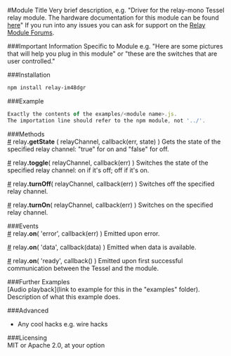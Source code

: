 #Module Title 
Very brief description, e.g. "Driver for the relay-mono Tessel relay module. The hardware documentation for this module can be found [here](https://github.com/tessel/hardware/blob/master/modules-overview.md#relay)"
If you run into any issues you can ask for support on the [Relay Module Forums](www.linktomoduleforum.com).

###Important Information Specific to Module
e.g. "Here are some pictures that will help you plug in this module" or "these are the switches that are user controlled."

###Installation
```sh
npm install relay-im48dgr
```

###Example
```js
Exactly the contents of the examples/<module name>.js.
The importation line should refer to the npm module, not '../'.
```

###Methods  
&#x20;<a href="#api-relay-getState-relayChannel-callback-err-state-Gets-the-state-of-the-specified-relay-channel-true-for-on-and-false-for-off" name="api-relay-getState-relayChannel-callback-err-state-Gets-the-state-of-the-specified-relay-channel-true-for-on-and-false-for-off">#</a> relay<b>.getState</b> ( relayChannel, callback(err, state) ) Gets the state of the specified relay channel: "true" for on and "false" for off.  

&#x20;<a href="#api-relay-toggle-relayChannel-callback-err-Switches-the-state-of-the-specified-relay-channel-on-if-it-s-off-off-if-it-s-on" name="api-relay-toggle-relayChannel-callback-err-Switches-the-state-of-the-specified-relay-channel-on-if-it-s-off-off-if-it-s-on">#</a> relay<b>.toggle</b>( relayChannel, callback(err) ) Switches the state of the specified relay channel: on if it's off; off if it's on.  

&#x20;<a href="#api-relay-turnOff-relayChannel-callback-err-Switches-off-the-specified-relay-channel" name="api-relay-turnOff-relayChannel-callback-err-Switches-off-the-specified-relay-channel">#</a> relay<b>.turnOff</b>( relayChannel, callback(err) ) Switches off the specified relay channel.  

&#x20;<a href="#api-relay-turnOn-relayChannel-callback-err-Switches-on-the-specified-relay-channel" name="api-relay-turnOn-relayChannel-callback-err-Switches-on-the-specified-relay-channel">#</a> relay<b>.turnOn</b>( relayChannel, callback(err) ) Switches on the specified relay channel.  

###Events  
&#x20;<a href="#api-relay-on-error-callback-err-Emitted-upon-error" name="api-relay-on-error-callback-err-Emitted-upon-error">#</a> relay<b>.on</b>( 'error', callback(err) ) Emitted upon error.  

&#x20;<a href="#api-relay-on-data-callback-data-Emitted-when-data-is-available" name="api-relay-on-data-callback-data-Emitted-when-data-is-available">#</a> relay<b>.on</b>( 'data', callback(data) ) Emitted when data is available.  

&#x20;<a href="#api-relay-on-ready-callback-Emitted-upon-first-successful-communication-between-the-Tessel-and-the-module" name="api-relay-on-ready-callback-Emitted-upon-first-successful-communication-between-the-Tessel-and-the-module">#</a> relay<b>.on</b>( 'ready', callback() ) Emitted upon first successful communication between the Tessel and the module.  

###Further Examples  
[Audio playback](link to example for this in the "examples" folder). Description of what this example does. 

###Advanced  
* Any cool hacks e.g. wire hacks

###Licensing  
MIT or Apache 2.0, at your option
